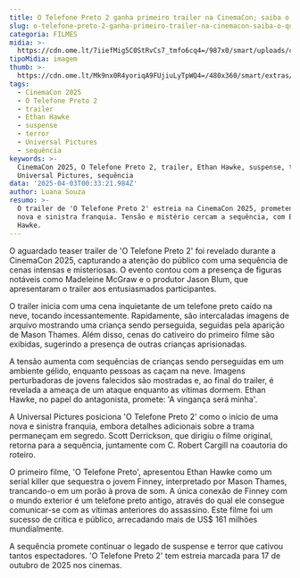 ```yaml
---
title: O Telefone Preto 2 ganha primeiro trailer na CinemaCon; saiba o que acontece
slug: o-telefone-preto-2-ganha-primeiro-trailer-na-cinemacon-saiba-o-que-acontece
categoria: FILMES
midia: >-
  https://cdn.ome.lt/7iiefMig5C0StRvCs7_tmfo6cq4=/987x0/smart/uploads/conteudo/fotos/02_KKSWHVy.png
tipoMidia: imagem
thumb: >-
  https://cdn.ome.lt/Mk9nx0R4yoriqA9FUjiuLyTpWQ4=/480x360/smart/extras/conteudos/01_4cVGAEs.jpg
tags:
  - CinemaCon 2025
  - O Telefone Preto 2
  - trailer
  - Ethan Hawke
  - suspense
  - terror
  - Universal Pictures
  - sequência
keywords: >-
  CinemaCon 2025, O Telefone Preto 2, trailer, Ethan Hawke, suspense, terror,
  Universal Pictures, sequência
data: '2025-04-03T00:33:21.984Z'
author: Luana Souza
resumo: >-
  O trailer de 'O Telefone Preto 2' estreia na CinemaCon 2025, prometendo uma
  nova e sinistra franquia. Tensão e mistério cercam a sequência, com Ethan
  Hawke.
---
```


O aguardado teaser trailer de 'O Telefone Preto 2' foi revelado durante a CinemaCon 2025, capturando a atenção do público com uma sequência de cenas intensas e misteriosas. O evento contou com a presença de figuras notáveis como Madeleine McGraw e o produtor Jason Blum, que apresentaram o trailer aos entusiasmados participantes.

O trailer inicia com uma cena inquietante de um telefone preto caído na neve, tocando incessantemente. Rapidamente, são intercaladas imagens de arquivo mostrando uma criança sendo perseguida, seguidas pela aparição de Mason Thames. Além disso, cenas do cativeiro do primeiro filme são exibidas, sugerindo a presença de outras crianças aprisionadas.

A tensão aumenta com sequências de crianças sendo perseguidas em um ambiente gélido, enquanto pessoas as caçam na neve. Imagens perturbadoras de jovens falecidos são mostradas e, ao final do trailer, é revelada a ameaça de um ataque enquanto as vítimas dormem. Ethan Hawke, no papel do antagonista, promete: 'A vingança será minha'.

A Universal Pictures posiciona 'O Telefone Preto 2' como o início de uma nova e sinistra franquia, embora detalhes adicionais sobre a trama permaneçam em segredo. Scott Derrickson, que dirigiu o filme original, retorna para a sequência, juntamente com C. Robert Cargill na coautoria do roteiro.

O primeiro filme, 'O Telefone Preto', apresentou Ethan Hawke como um serial killer que sequestra o jovem Finney, interpretado por Mason Thames, trancando-o em um porão à prova de som. A única conexão de Finney com o mundo exterior é um telefone preto antigo, através do qual ele consegue comunicar-se com as vítimas anteriores do assassino. Este filme foi um sucesso de crítica e público, arrecadando mais de US$ 161 milhões mundialmente.

A sequência promete continuar o legado de suspense e terror que cativou tantos espectadores. 'O Telefone Preto 2' tem estreia marcada para 17 de outubro de 2025 nos cinemas.
